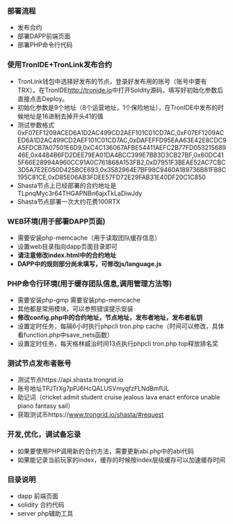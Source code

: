 ### 部署流程
- 发布合约
- 部署DAPP前端页面
- 部署PHP命令行代码

### 使用TronIDE+TronLink发布合约
- TronLink钱包中选择好发布的节点，登录好发布用的账号（账号中要有TRX）。在TronIDE<http://tronide.io>中打开Soldity源码，填写好初始化参数后直接点击Deploy。
- 初始化参数是9个地址（8个运营地址，1个保险地址），在TronIDE中发布的时候地址是16进制去掉开头41的值
- 测试参数格式0xF07EF1209ACED6A1D2AC499CD2AEF101C01CD7AC,0xF07EF1209ACED6A1D2AC499CD2AEF101C01CD7AC,0xDAFEFFD95EAA63E42E8CDC9A5FDCB7A07501E6D9,0xC4C136067AFBE54411AEFC2B77FD05321568946E,0x4484B6FD2DEE79EA01DA4BCC399E7B83D3CB27BF,0x60DC415F66E28994A960CC91A0C761868A153FB2,0xD7951F3BEAE52AC7CBC3D5A7E2E050D425BCE693,0x3582964E7BF98C9460A189736B81FB8C195C81CE,0xD85E06AB3FDEE57FD72E29FAB31E40DF20C1C850
- Shasta节点上已经部署的合约地址是TLpnqMyc3r64THGAPNBn6ajxTkLaDiwJdy
- Shasta节点部署一次大约花费100RTX

### WEB环境(用于部署DAPP页面)
- 需要安装php-memcache（用于读取团队缓存信息）
- 设置web目录指向dapp页面目录即可
- **请注意修改index.html中的合约地址**
- **DAPP中的规则部分尚未填写，可修改js/language.js**

### PHP命令行环境(用于缓存团队信息,调用管理方法等)
- 需要安装php-gmp
需要安装php-memcache
- 其他都是常用模块，可以参照错误提示安装
- **修改config.php中的合约地址，节点地址，发布者地址，发布者私钥**
- 设置定时任务，每隔6小时执行phpcli tron.php cache（时间可以修改，具体看function.php中save_nets函数）
- 设置定时任务，每天格林威治时间13点执行phpcli tron.php top释放排名奖

### 测试节点发布者账号

- 测试节点https://api.shasta.trongrid.io
- 账号地址TPJTrXg7pPJ6HcQALUSVmyqfzFLNdBmfUL
- 助记词（cricket admit student cruise jealous lava enact enforce unable piano fantasy sail）
- 获取测试币https://www.trongrid.io/shasta/#request

### 开发,优化，调试备忘录
- 如果要使用PHP调用新的合约方法，需要更新abi.php中的abi代码
- 如果能记录当前玩家的index，缓存的时候按index层级缓存可以加速缓存时间

### 目录说明
- dapp 前端页面
- solidity 合约代码
- server php辅助工具